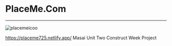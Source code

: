 # PlaceMe.Com
---
![placemeicoo](https://user-images.githubusercontent.com/112753481/233196571-9311f578-8642-4026-8eb1-e840b138af97.png)



https://placeme725.netlify.app/
Masai Unit Two Construct Week Project

